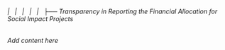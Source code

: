 ###### |   |   |   |   |   ├── Transparency in Reporting the Financial Allocation for Social Impact Projects

*Add content here*